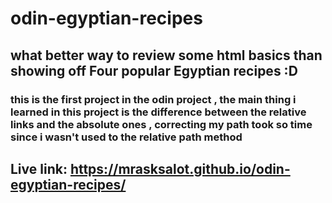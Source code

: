 # odin-egyptian-recipes
## what better way to review some html basics than showing off Four popular Egyptian recipes :D 

### this is the first project in the odin project , the main thing i learned in this project is the difference between the relative links and the absolute ones , correcting my path took so time since i wasn't used to the relative path method 

## Live link:   https://mrasksalot.github.io/odin-egyptian-recipes/

